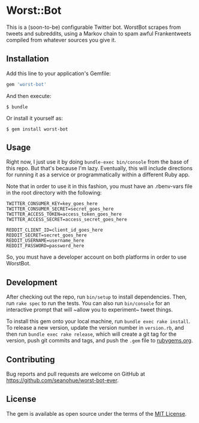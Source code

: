 # Worst::Bot

This is a (soon-to-be) configurable Twitter bot.
WorstBot scrapes from tweets and subreddits, using a Markov chain to spam awful Frankentweets compiled from whatever sources you give it.

## Installation

Add this line to your application's Gemfile:

```ruby
gem 'worst-bot'
```

And then execute:

    $ bundle

Or install it yourself as:

    $ gem install worst-bot

## Usage

Right now, I just use it by doing `bundle-exec bin/console` from the base of this repo.
But that's because I'm lazy.
Eventually, this will include directions for running it as a service or programmatically within a different Ruby app.

Note that in order to use it in this fashion, you must have an .rbenv-vars file in the root directory with the following:
```
TWITTER_CONSUMER_KEY=key_goes_here
TWITTER_CONSUMER_SECRET=secret_goes_here
TWITTER_ACCESS_TOKEN=access_token_goes_here
TWITTER_ACCESS_SECRET=access_secret_goes_here

REDDIT_CLIENT_ID=client_id_goes_here
REDDIT_SECRET=secret_goes_here
REDDIT_USERNAME=username_here
REDDIT_PASSWORD=password_here
```

So, you must have a developer account on both platforms in order to use WorstBot.

## Development

After checking out the repo, run `bin/setup` to install dependencies. Then, run `rake spec` to run the tests. You can also run `bin/console` for an interactive prompt that will ~allow you to experiment~ tweet things.

To install this gem onto your local machine, run `bundle exec rake install`. To release a new version, update the version number in `version.rb`, and then run `bundle exec rake release`, which will create a git tag for the version, push git commits and tags, and push the `.gem` file to [rubygems.org](https://rubygems.org).

## Contributing

Bug reports and pull requests are welcome on GitHub at https://github.com/seanohue/worst-bot-ever.


## License

The gem is available as open source under the terms of the [MIT License](http://opensource.org/licenses/MIT).

